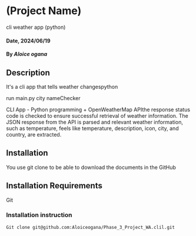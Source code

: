 # (Project Name)

cli weather app (python)

#### Date, 2024/06/19

#### By _Aloice ogana_

## Description

It's a cli app that tells weather changespython

run main.py city nameChecker

CLI App - Python programming + OpenWeatherMap APIthe response status code is checked to ensure successful retrieval of weather information. The JSON response from the API is parsed and relevant weather information, such as temperature, feels like temperature, description, icon, city, and country, are extracted.

## Installation

You use git clone to be able to download the documents in the GitHub

## Installation Requirements

Git

### Installation instruction

```
Git clone git@github.com:Aloiceogana/Phase_3_Project_WA.clil.git
```

